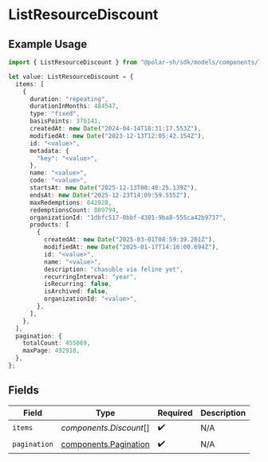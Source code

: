 # ListResourceDiscount

## Example Usage

```typescript
import { ListResourceDiscount } from "@polar-sh/sdk/models/components/listresourcediscount.js";

let value: ListResourceDiscount = {
  items: [
    {
      duration: "repeating",
      durationInMonths: 484547,
      type: "fixed",
      basisPoints: 370141,
      createdAt: new Date("2024-04-14T18:31:17.553Z"),
      modifiedAt: new Date("2023-12-13T12:05:42.154Z"),
      id: "<value>",
      metadata: {
        "key": "<value>",
      },
      name: "<value>",
      code: "<value>",
      startsAt: new Date("2025-12-13T00:40:25.139Z"),
      endsAt: new Date("2025-12-23T14:09:59.555Z"),
      maxRedemptions: 642928,
      redemptionsCount: 809794,
      organizationId: "1dbfc517-0bbf-4301-9ba8-555ca42b9737",
      products: [
        {
          createdAt: new Date("2025-03-01T08:59:39.201Z"),
          modifiedAt: new Date("2025-01-17T14:16:00.694Z"),
          id: "<value>",
          name: "<value>",
          description: "chasuble via feline yet",
          recurringInterval: "year",
          isRecurring: false,
          isArchived: false,
          organizationId: "<value>",
        },
      ],
    },
  ],
  pagination: {
    totalCount: 455069,
    maxPage: 492918,
  },
};
```

## Fields

| Field                                                          | Type                                                           | Required                                                       | Description                                                    |
| -------------------------------------------------------------- | -------------------------------------------------------------- | -------------------------------------------------------------- | -------------------------------------------------------------- |
| `items`                                                        | *components.Discount*[]                                        | :heavy_check_mark:                                             | N/A                                                            |
| `pagination`                                                   | [components.Pagination](../../models/components/pagination.md) | :heavy_check_mark:                                             | N/A                                                            |